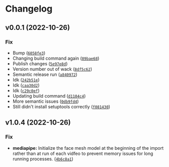 # Changelog

<!--next-version-placeholder-->

## v0.0.1 (2022-10-26)
### Fix
* Bump ([`6058fe3`](https://source.presagesecurity.com/presage/developers/presage_physiology_preprocessing/-/commit/6058fe34854f85d7599f9f8246953346de47216b))
* Changing build command again ([`89bae68`](https://source.presagesecurity.com/presage/developers/presage_physiology_preprocessing/-/commit/89bae68e05679a16e27eaf232ea0673b82b1fff9))
* Publish changes ([`5e97e8d`](https://source.presagesecurity.com/presage/developers/presage_physiology_preprocessing/-/commit/5e97e8dccf94148bfe825a4d76ac7a74a9e9d96a))
* Version number out of wack ([`8df5c62`](https://source.presagesecurity.com/presage/developers/presage_physiology_preprocessing/-/commit/8df5c627bf946308773e569ef8396b030b86ffd7))
* Semantic release run ([`a840972`](https://source.presagesecurity.com/presage/developers/presage_physiology_preprocessing/-/commit/a8409722d87e2818dd1c341aa4d7d63cc83ff017))
* Idk ([`242b51e`](https://source.presagesecurity.com/presage/developers/presage_physiology_preprocessing/-/commit/242b51ee31bada0c99bd20030f52a5cbe8bd79e8))
* Idk ([`caa30d2`](https://source.presagesecurity.com/presage/developers/presage_physiology_preprocessing/-/commit/caa30d247c2cb35558eeb9d73697cf1ce78cd0ec))
* Idk ([`c29c0ef`](https://source.presagesecurity.com/presage/developers/presage_physiology_preprocessing/-/commit/c29c0ef57a9fd0cb47741a39e94c6344044a6957))
* Updating build command ([`d1104c4`](https://source.presagesecurity.com/presage/developers/presage_physiology_preprocessing/-/commit/d1104c4e89e6b459e5f817979d4941f09a069943))
* More semantic issues ([`0db9fd4`](https://source.presagesecurity.com/presage/developers/presage_physiology_preprocessing/-/commit/0db9fd40a3551987196ee00d6f7c63992f9a06d5))
* Still didn't install setuptools correctly ([`f081430`](https://source.presagesecurity.com/presage/developers/presage_physiology_preprocessing/-/commit/f081430c837fdc352c4c99de8c3a34897b4e2b96))

## v1.0.4 (2022-10-26)
### Fix
* **mediapipe:** Initialize the face mesh model at the beginning of the import rather than at run of each vidfeo to prevent memory issues for long running processes. ([`4b6c8a1`](https://source.presagesecurity.com/presage/developers/presage_physiology_preprocessing/-/commit/4b6c8a1719fe6b8e5f5416221ebeed448ae7525e))

